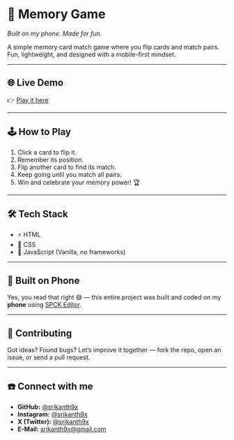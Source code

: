 # 🧠 Memory Game 
*Built on my phone. Made for fun.*  

A simple memory card match game where you flip cards and match pairs.  
Fun, lightweight, and designed with a mobile-first mindset.  

---

## 🌐 Live Demo  
👉 [Play it here](https://srikanth9x.github.io/memory-game/)  

---

## 🕹️ How to Play  
1. Click a card to flip it.  
2. Remember its position.  
3. Flip another card to find its match.  
4. Keep going until you match all pairs.  
5. Win and celebrate your memory power! 🏆  

---

## 🛠️ Tech Stack  
- ⚡ HTML  
- 🎨 CSS  
- 🧩 JavaScript (Vanilla, no frameworks)  

---

## 📱 Built on Phone  
Yes, you read that right 😅 — this entire project was built and coded on my **phone** using [SPCK Editor](https://play.google.com/store/apps/details?id=io.spck).  

---

## 🤝 Contributing  
Got ideas? Found bugs? Let’s improve it together — fork the repo, open an issue, or send a pull request.  

---

## ☎️ Connect with me 
- **GitHub:** [@srikanth9x](https://github.com/srikanth9x)  
- **Instagram:** [@srikanth9x](https://instagram.com/srikanth9x)  
- **X (Twitter):** [@srikanth9x](https://x.com/srikanth9x)  
- **E-Mail:** [srikanth9x@gmail.com](mailto:srikanth9x@gmail.com)